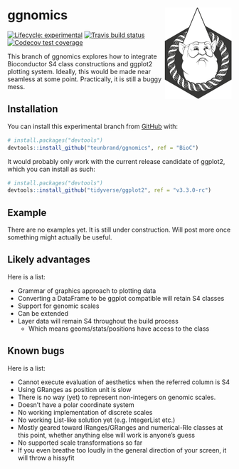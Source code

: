 
<!-- README.md is generated from README.Rmd. Please edit that file -->

# ggnomics <img src="man/figures/logo_300px.png" align = "right" width = "150" />

<!-- badges: start -->

[![Lifecycle:
experimental](https://img.shields.io/badge/lifecycle-experimental-orange.svg)](https://www.tidyverse.org/lifecycle/#experimental)
[![Travis build
status](https://travis-ci.org/teunbrand/ggnomics.svg?branch=master)](https://travis-ci.org/teunbrand/ggnomics)
[![Codecov test
coverage](https://codecov.io/gh/teunbrand/ggnomics/branch/master/graph/badge.svg)](https://codecov.io/gh/teunbrand/ggnomics?branch=BioC)
<!-- badges: end -->

This branch of ggnomics explores how to integrate Bioconductor S4 class
constructions and ggplot2 plotting system. Ideally, this would be made
near seamless at some point. Practically, it is still a buggy mess.

## Installation

You can install this experimental branch from
[GitHub](https://github.com/) with:

``` r
# install.packages("devtools")
devtools::install_github("teunbrand/ggnomics", ref = "BioC")
```

It would probably only work with the current release candidate of
ggplot2, which you can install as such:

``` r
# install.packages("devtools")
devtools::install_github("tidyverse/ggplot2", ref = "v3.3.0-rc")
```

## Example

There are no examples yet. It is still under construction. Will post
more once something might actually be useful.

## Likely advantages

Here is a list:

  - Grammar of graphics approach to plotting data
  - Converting a DataFrame to be ggplot compatible will retain S4
    classes
  - Support for genomic scales
  - Can be extended
  - Layer data will remain S4 throughout the build process
      - Which means geoms/stats/positions have access to the class

## Known bugs

Here is a list:

  - Cannot execute evaluation of aesthetics when the referred column is
    S4
  - Using GRanges as position unit is slow
  - There is no way (yet) to represent non-integers on genomic scales.
  - Doesn’t have a polar coordinate system
  - No working implementation of discrete scales
  - No working List-like solution yet (e.g. IntegerList etc.)
  - Mostly geared toward IRanges/GRanges and numerical-Rle classes at
    this point, whether anything else will work is anyone’s guess
  - No supported scale transformations so far
  - If you even breathe too loudly in the general direction of your
    screen, it will throw a hissyfit

